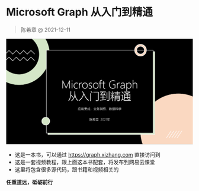 # Microsoft Graph 从入门到精通
> 陈希章 @ 2021-12-11

![](docs/images/2021-12-11-09-46-36.png)

- 这是一本书，可以通过 <https://graph.xizhang.com> 直接访问到
- 这是一套视频教程，跟上面这本书配套，将发布到网易云课堂
- 这里将包含很多源代码，跟书籍和视频相关的


**任重道远，砥砺前行**
